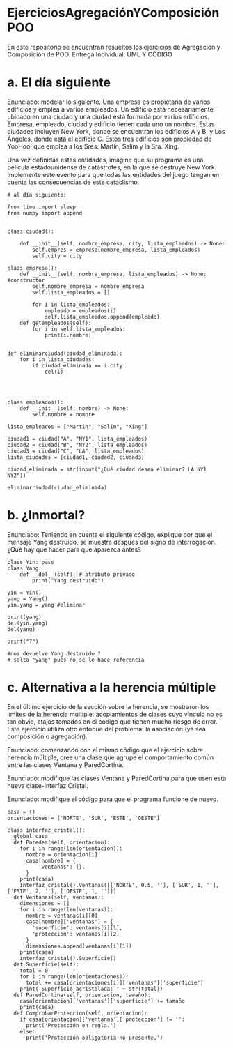 # EjerciciosAgregaciónYComposiciónPOO
En este repositorio se encuentran resueltos los ejercicios de Agregación y Composición de POO. Entrega Individual: UML Y CÓDIGO

# a. El día siguiente
Enunciado: modelar lo siguiente. Una empresa es propietaria de varios edificios y emplea a varios empleados. Un edificio está necesariamente ubicado en una ciudad y una ciudad está formada por varios edificios. Empresa, empleado, ciudad y edificio tienen cada uno un nombre. Estas ciudades incluyen New York, donde se encuentran los edificios A y B, y Los Ángeles, donde está el edificio C. Estos tres edificios son propiedad de YooHoo! que emplea a los Sres. Martin, Salim y la Sra. Xing.

Una vez definidas estas entidades, imagine que su programa es una película estadounidense de catástrofes, en la que se destruye New York. Implemente este evento para que todas las entidades del juego tengan en cuenta las consecuencias de este cataclismo.

````
# al día siguiente:

from time import sleep
from numpy import append


class ciudad():

    def __init__(self, nombre_empresa, city, lista_empleados) -> None:
        self.empres = empresa(nombre_empresa, lista_empleados)
        self.city = city

class empresa():
    def __init__(self, nombre_empresa, lista_empleados) -> None: #constructor
        self.nombre_empresa = nombre_empresa
        self.lista_empleados = []

        for i in lista_empleados:
            empleado = empleados(i)
            self.lista_empleados.append(empleado)
    def getempleados(self):
        for i in self.lista_empleados:
            print(i.nombre)


def eliminarciudad(ciudad_eliminada):
    for i in lista_ciudades:
        if ciudad_eliminada == i.city:
            del(i)




class empleados():
    def __init__(self, nombre) -> None:
        self.nombre = nombre

lista_empleados = ["Martin", "Salim", "Xing"]

ciudad1 = ciudad("A", "NY1", lista_empleados)
ciudad2 = ciudad("B", "NY2", lista_empleados)
ciudad3 = ciudad("C", "LA", lista_empleados)
lista_ciudades = [ciudad1, ciudad2, ciudad3]

ciudad_eliminada = str(input("¿Qué ciudad desea eliminar? LA NY1 NY2"))

eliminarciudad(ciudad_eliminada)

````

# b. ¿Inmortal?
Enunciado: Teniendo en cuenta el siguiente código, explique por qué el mensaje Yang destruido, se muestra después del signo de interrogación. ¿Qué hay que hacer para que aparezca antes?

````
class Yin: pass 
class Yang: 
    def __del__(self): # atributo privado
        print("Yang destruido") 
 
yin = Yin()
yang = Yang()
yin.yang = yang #eliminar

print(yang) 
del(yin.yang)
del(yang) 

print("?")

#nos devuelve Yang destruido ?
# salta "yang" pues no se le hace referencia

````



# c. Alternativa a la herencia múltiple
En el último ejercicio de la sección sobre la herencia, se mostraron los límites de la herencia múltiple: acoplamientos de clases cuyo vínculo no es tan obvio, atajos tomados en el código que tienen mucho riesgo de error. Este ejercicio utiliza otro enfoque del problema: la asociación (ya sea composición o agregación). 

Enunciado: comenzando con el mismo código que el ejercicio sobre herencia múltiple, cree una clase que agrupe el comportamiento común entre las clases Ventana y ParedCortina.

Enunciado: modifique las clases Ventana y ParedCortina para que usen esta nueva clase-interfaz Cristal.

Enunciado: modifique el código para que el programa funcione de nuevo.

````
casa = {}
orientaciones = ['NORTE', 'SUR', 'ESTE', 'OESTE']

class interfaz_cristal():
  global casa
  def Paredes(self, orientacion):
    for i in range(len(orientacion)):
      nombre = orientacion[i]
      casa[nombre] = {
          'ventanas': {},
      }
    print(casa)
    interfaz_cristal().Ventanas([['NORTE', 0.5, ''], ['SUR', 1, ''], ['ESTE', 2, ''], ['OESTE', 1, '']])
  def Ventanas(self, ventanas):
    dimensiones = []
    for i in range(len(ventanas)):
      nombre = ventanas[i][0]
      casa[nombre]['ventanas'] = {
        'superficie': ventanas[i][1],
        'proteccion': ventanas[i][2]
      }
      dimensiones.append(ventanas[i][1])  
    print(casa)
    interfaz_cristal().Superficie()
  def Superficie(self):
    total = 0
    for i in range(len(orientaciones)):
      total += casa[orientaciones[i]]['ventanas']['superficie']
    print('Superficie acristalada: ' + str(total))
  def ParedCortina(self, orientacion, tamaño):
    casa[orientacion]['ventanas']['superficie'] += tamaño
    print(casa)
  def ComprobarProteccion(self, orientacion):
    if casa[orientacion]['ventanas']['proteccion'] != '':
      print('Protección en regla.')
    else:
      print('Protección obligatoria no presente.')

   ````

   